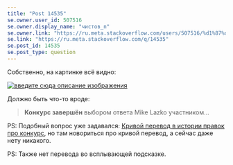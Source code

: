 ```yaml
---
title: "Post 14535"
se.owner.user_id: 507516
se.owner.display_name: "чистов_n"
se.owner.link: "https://ru.meta.stackoverflow.com/users/507516/%d1%87%d0%b8%d1%81%d1%82%d0%be%d0%b2-n"
se.link: "https://ru.meta.stackoverflow.com/q/14535"
se.post_id: 14535
se.post_type: question
---
```

<p>Собственно, на картинке всё видно:</p>
<p><a href="https://i.sstatic.net/IYh79gHW.png" rel="nofollow noreferrer"><img src="https://i.sstatic.net/IYh79gHW.png" alt="введите сюда описание изображения" /></a></p>
<p>Должно быть что-то вроде:</p>
<blockquote>
<p><strong>Конкурс завершён</strong> выбором ответа Mike Lazko участником...</p>
</blockquote>
<p>PS: Подобный вопрос уже задавался: <a href="https://ru.meta.stackoverflow.com/q/8424/507516">Кривой перевод в истории правок про конкурс</a>, но там новориться про кривой перевод, а сейчас даже нету никакого.</p>
<p>PS: Также нет перевода во всплывающей подсказке.</p>
